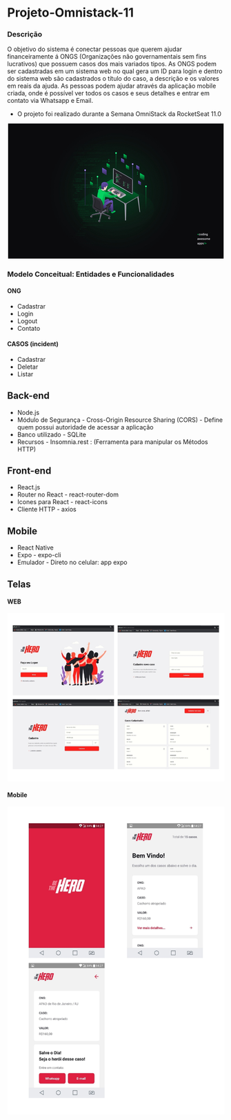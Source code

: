 # Projeto-Omnistack-11



### Descrição
O objetivo do sistema é conectar pessoas que querem ajudar financeiramente á ONGS (Organizações não governamentais sem fins lucrativos)
que possuem casos dos mais variados tipos. As ONGS podem ser cadastradas em um sistema web no qual gera um ID para login e
dentro do sistema web são cadastrados o título do caso, a descrição e os valores em reais da ajuda. 
As pessoas podem ajudar através da aplicação mobile criada, onde é possível ver todos os casos e seus detalhes e entrar em contato 
via Whatsapp e Email. 
* O projeto foi realizado durante a Semana OmniStack da RocketSeat 11.0

<p align="center">
  <a>
    <img alt="Repository size" src="https://github.com/JuanCampbsi/Projeto-Omnistack-/blob/master/.github/Wallpaper%20OmniStack%2011%20-%201440x900.jpg">
  </a>
</p>

###  Modelo Conceitual: Entidades e Funcionalidades
#### ONG
* Cadastrar
* Login
* Logout
* Contato

#### CASOS (incident)
* Cadastrar
* Deletar
* Listar

## Back-end

* Node.js
* Módulo de Segurança - Cross-Origin Resource Sharing (CORS) - Define quem possui autoridade de acessar a aplicação
* Banco utilizado - SQLite
* Recursos - Insomnia.rest : (Ferramenta para manipular os Métodos HTTP)

## Front-end
* React.js
* Router no React - react-router-dom
* Icones para React - react-icons
* Cliente HTTP - axios

## Mobile
* React Native
* Expo - expo-cli
* Emulador - Direto no celular: app expo


## Telas
#### WEB
![Sistema Web](https://github.com/JuanCampbsi/Projeto-Omnistack-/blob/master/.github/tela-web_page-0001%20(1)%20(2).jpg)


#### Mobile
![Sistema Web](https://github.com/JuanCampbsi/Projeto-Omnistack-/blob/master/.github/tela-mobile_page-0001%20(1)%20(2).jpg)
